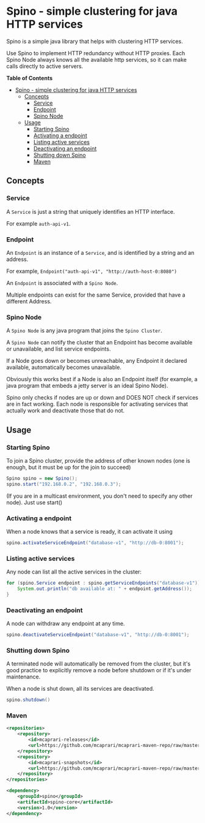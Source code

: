 Spino - simple clustering for java HTTP services
================================================

Spino is a simple java library that helps with clustering HTTP services.

Use Spino to implement HTTP redundancy without HTTP proxies.
Each Spino Node always knows all the available http services,
so it can make calls directly to active servers.

**Table of Contents**

- [Spino - simple clustering for java HTTP services](#spino---simple-clustering-for-java-http-services)
	- [Concepts](#concepts)
		- [Service](#service)
		- [Endpoint](#endpoint)
		- [Spino Node](#spino-node)
	- [Usage](#usage)
		- [Starting Spino](#starting-spino)
		- [Activating a endpoint](#activating-a-endpoint)
		- [Listing active services](#listing-active-services)
		- [Deactivating an endpoint](#deactivating-an-endpoint)
		- [Shutting down Spino](#shutting-down-spino)
		- [Maven](#maven)

## Concepts

### Service

A `Service` is just a string that uniquely identifies an HTTP interface. 

For example `auth-api-v1`.

### Endpoint

An `Endpoint` is an instance of a `Service`, and is identified by a string and an address. 

For example, `Endpoint("auth-api-v1", "http://auth-host-0:8080")`

An `Endpoint` is associated with a `Spino Node`.

Multiple endpoints can exist for the same Service, provided that have a different Address.

### Spino Node

A `Spino Node` is any java program that joins the `Spino Cluster`.

A `Spino Node` can notify the cluster that an Endpoint has
become available or unavailable, and list service endpoints.

If a Node goes down or becomes unreachable, any Endpoint it
declared available, automatically becomes unavailable.

Obviously this works best if a Node is also an Endpoint itself
(for example, a java program that embeds a jetty server is an ideal Spino Node).

Spino only checks if nodes are up or down and DOES NOT check
if services are in fact working. Each node is responsible
for activating services that actually work and deactivate
those that do not.

## Usage

### Starting Spino

To join a Spino cluster, provide the address of other known nodes
(one is enough, but it must be up for the join to succeed)
```java
Spino spino = new Spino();
spino.start("192.168.0.2", "192.168.0.3");
```

(If you are in a multicast environment, you don't need to specify any other node). Just use start()

### Activating a endpoint

When a node knows that a service is ready, it can activate it using

```java
spino.activateServiceEndpoint("database-v1", "http://db-0:8001");
```

### Listing active services

Any node can list all the active services in the cluster:

```java
for (spino.Service endpoint : spino.getServiceEndpoints("database-v1")) {
    System.out.println("db available at: " + endpoint.getAddress());
}
```
### Deactivating an endpoint

A node can withdraw any endpoint at any time.
```java
spino.deactivateServiceEndpoint("database-v1", "http://db-0:8001");
```

### Shutting down Spino

A terminated node will automatically be removed from the cluster,
but it's good practice to explicitly remove a node before shutdown
or if it's under maintenance.

When a node is shut down, all its services are deactivated.

```java
spino.shutdown()
```

### Maven
```xml
<repositories>
    <repository>
        <id>mcaprari-releases</id>
        <url>https://github.com/mcaprari/mcaprari-maven-repo/raw/master/releases</url>
    </repository>
    <repository>
        <id>mcaprari-snapshots</id>
        <url>https://github.com/mcaprari/mcaprari-maven-repo/raw/master/snapshots</url>
    </repository>
</repositories>

<dependency>
    <groupId>spino</groupId>
    <artifactId>spino-core</artifactId>
    <version>1.0</version>
</dependency>
```














